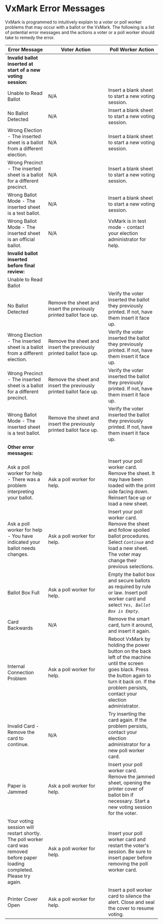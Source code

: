 # VxMark Error Messages

VxMark is programmed to intuitively explain to a voter or poll worker problems that may occur with a ballot or the VxMark.  The following is a list of potential error messages and the actions a voter or a poll worker should take to remedy the error.

<table><thead><tr><th>Error Message</th><th width="182">Voter Action</th><th>Poll Worker Action</th></tr></thead><tbody><tr><td><strong>Invalid ballot inserted at start of a new voting session:</strong></td><td></td><td></td></tr><tr><td>Unable to Read Ballot</td><td>N/A</td><td>Insert a blank sheet to start a new voting session. </td></tr><tr><td>No Ballot Detected</td><td>N/A</td><td>Insert a blank sheet to start a new voting session. </td></tr><tr><td>Wrong Election - The inserted sheet is a ballot from a different election. </td><td>N/A</td><td>Insert a blank sheet to start a new voting session. </td></tr><tr><td>Wrong Precinct - The inserted sheet is a ballot for a different precinct.</td><td>N/A</td><td>Insert a blank sheet to start a new voting session. </td></tr><tr><td>Wrong Ballot Mode - The inserted sheet is a test ballot.</td><td>N/A</td><td>Insert a blank sheet to start a new voting session.</td></tr><tr><td>Wrong Ballot Mode - The inserted sheet is an official ballot.</td><td>N/A</td><td>VxMark is in test mode - contact your election administrator for help.</td></tr><tr><td><strong>Invalid ballot inserted before final review:</strong></td><td></td><td></td></tr><tr><td>Unable to Read Ballot</td><td></td><td></td></tr><tr><td>No Ballot Detected</td><td>Remove the sheet and insert the previously printed ballot face up. </td><td>Verify the voter inserted the ballot they previously printed. If not, have them insert it face up.</td></tr><tr><td>Wrong Election - The inserted sheet is a ballot from a different election. </td><td>Remove the sheet and insert the previously printed ballot face up. </td><td>Verify the voter inserted the ballot they previously printed. If not, have them insert it face up.</td></tr><tr><td>Wrong Precinct - The inserted sheet is a ballot for a different precinct.</td><td>Remove the sheet and insert the previously printed ballot face up. </td><td>Verify the voter inserted the ballot they previously printed. If not, have them insert it face up.</td></tr><tr><td>Wrong Ballot Mode - The inserted sheet is a test ballot. </td><td>Remove the sheet and insert the previously printed ballot face up. </td><td>Verify the voter inserted the ballot they previously printed. If not, have them insert it face up.</td></tr><tr><td><strong>Other error messages:</strong></td><td></td><td></td></tr><tr><td>Ask a poll worker for help - There was a problem interpreting your ballot.</td><td>Ask a poll worker for help.</td><td>Insert your poll worker card. Remove the sheet. It may have been loaded with the print side facing down. Reinsert face up or load a new sheet. </td></tr><tr><td>Ask a poll worker for help - You have indicated your ballot needs changes. </td><td>Ask a poll worker for help.</td><td>Insert your poll worker card. Remove the sheet and follow spoiled ballot procedures. Select <em><code>Continue</code></em> and load a new  sheet. The voter may change their previous selections.</td></tr><tr><td>Ballot Box Full</td><td>Ask a poll worker for help.</td><td>Empty the ballot box and secure ballots as required by rule or law. Insert poll worker card and select <em><code>Yes, Ballot Box is Empty</code></em>.</td></tr><tr><td>Card Backwards</td><td>N/A</td><td>Remove the smart card, turn it around, and insert it again.</td></tr><tr><td>Internal Connection Problem</td><td>Ask a poll worker for help.</td><td>Reboot VxMark by holding the power button on the back left of the machine until the screen goes black. Press the button again to turn it back on. If the problem persists, contact your election administrator.</td></tr><tr><td>Invalid Card - Remove the card to continue. </td><td>N/A</td><td>Try inserting the card again. If the problem persists, contact your election administrator for a new poll worker card.</td></tr><tr><td>Paper is Jammed</td><td>Ask a poll worker for help.</td><td>Insert your poll worker card. Remove the jammed sheet, opening the printer cover of ballot bin if necessary. Start a new voting session for the voter. </td></tr><tr><td>Your voting session will restart shortly. The poll worker card was removed before paper loading completed. Please try again. </td><td>Ask a poll worker for help.</td><td>Insert your poll worker card and restart the voter's session. Be sure to insert paper before removing the poll worker card.</td></tr><tr><td>Printer Cover Open</td><td>Ask a poll worker for help.</td><td>Insert a poll worker card to silence the alert. Close and seal the cover to resume voting.</td></tr></tbody></table>

